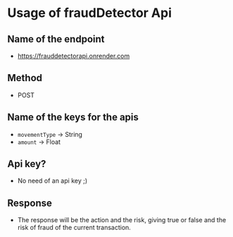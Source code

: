 # Usage of fraudDetector Api

## Name of the endpoint

* https://frauddetectorapi.onrender.com

## Method

* POST

## Name of the keys for the apis

* ```movementType``` ->  String 
* ```amount``` -> Float

## Api key?

*  No need of an api key ;)

## Response

* The response will be the action and the risk, giving true or false and the risk of fraud of the current transaction.
